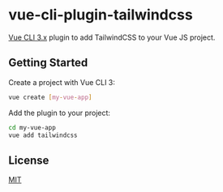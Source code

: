 # vue-cli-plugin-tailwindcss

[Vue CLI 3.x](https://github.com/vuejs/vue-cli) plugin to add TailwindCSS to your Vue JS project.

## Getting Started

Create a project with Vue CLI 3:
```bash
vue create [my-vue-app]
```

Add the plugin to your project:
```bash
cd my-vue-app
vue add tailwindcss
```

## License
[MIT](http://opensource.org/licenses/MIT)